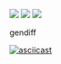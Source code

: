 <a href="https://codeclimate.com/github/nikitaivochkin/project-lvl2-s439/maintainability"><img src="https://api.codeclimate.com/v1/badges/94686e01dde101f9137f/maintainability" /></a>
<a href="https://codeclimate.com/github/nikitaivochkin/project-lvl2-s439/test_coverage"><img src="https://api.codeclimate.com/v1/badges/94686e01dde101f9137f/test_coverage" /></a>
<a href="https://travis-ci.org/nikitaivochkin/project-lvl2-s439"><img src="https://travis-ci.org/nikitaivochkin/project-lvl1-s280.svg?branch=master" /></a>

gendiff

[![asciicast](https://asciinema.org/a/42383.png)](https://asciinema.org/a/pO2BCTtTjwhMRgYS07NP8dH2c)